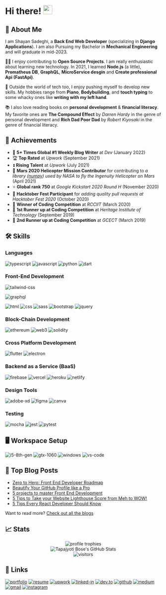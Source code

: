 # Hi there! <img src="https://media.giphy.com/media/hvRJCLFzcasrR4ia7z/giphy.gif" width="29px" height="29px">

## 🚀 About Me

I am Shayan Sadeghi, a **Back End Web Developer** (specializing in **Django Applications**). I am also Pursuing my Bachelor in **Mechanical Engineering** and will graduate in mid-2023.

👨‍💻 I enjoy contributing to **Open Source Projects**. I am really enthusiastic about learning new technology. In 2021, I learned **Node.js** (a little), **Promatheus DB**, **GraphQL**, **MicroService desgin** and **Create professional Api (FastApi)**.

🎸 Outside the world of tech too, I enjoy pushing myself to develop new skills. My hobbies range from **Piano**, **Bodybuilding**, and **touch typing** to some whacky ones like **writing with my left hand**.

📚 I also love reading books on **personal development** & **financial literacy**. My favorite ones are **The Compound Effect** by _Darren Hardy_ in the genre of personal development and **Rich Dad Poor Dad** by _Robert Kiyosaki_ in the genre of financial literacy.


## 🏅 Achievements

-   📝 **5+ Times Global #1 Weekly Blog Writer** at _Dev_ (January 2022)
-   🏆 **Top Rated** at _Upwork_ (September 2021)
-   ⏫ **Rising Talent** at _Upwork_ (July 2021)
-   🚁 **Mars 2020 Helicopter Mission Contributor** for contributing to _a library ([numpy](https://github.com/numpy/numpy)) used by NASA to fly the Ingenuity Helicopter on Mars_ (April 2021)
-   ⭐ **Global rank 750** at _Google Kickstart 2020 Round H_ (November 2020)
-   🤝 **Hacktober Fest Participant** for _adding quality pull requests at Hacktober Fest 2020_ (October 2020)
-   🥇 **Winner of Coding Competition** at _RCCIIT_ (March 2020)
-   🥈 **1st Runner up at Coding Competition** at _Heritage Institute of Technology_ (September 2019)
-   🥉 **2nd Runner up at Coding Competition** at _GCECT_ (March 2019)

## 🛠️ Skills

### Languages

![typescript](https://img.shields.io/badge/TypeScript-3178C6?style=for-the-badge&logo=typescript&logoColor=white)
![javascript](https://img.shields.io/badge/JavaScript-323330?style=for-the-badge&logo=javascript&logoColor=F7DF1E)
![python](https://img.shields.io/badge/Python-3776AB?style=for-the-badge&logo=python&logoColor=white)
![dart](https://img.shields.io/badge/Dart-28B6F6?style=for-the-badge&logo=dart&logoColor=white)

### Front-End Development


![tailwind-css](https://img.shields.io/badge/tailwind_css-06B6D4?style=for-the-badge&logo=tailwind-css&logoColor=white)

![graphql](https://img.shields.io/badge/GraphQL-E434AA?style=for-the-badge&logo=graphql&logoColor=white)

![html](https://img.shields.io/badge/HTML5-E34F26?style=for-the-badge&logo=html5&logoColor=white)
![css](https://img.shields.io/badge/CSS3-1572B6?style=for-the-badge&logo=css3&logoColor=white)
![sass](https://img.shields.io/badge/SASS-CC6699?style=for-the-badge&logo=sass&logoColor=white)
![bootstrap](https://img.shields.io/badge/Bootstrap-563D7C?style=for-the-badge&logo=bootstrap&logoColor=white)
![jquery](https://img.shields.io/badge/jQuery-0769AD?style=for-the-badge&logo=jquery&logoColor=white)

### Block-Chain Development

![ethereum](https://img.shields.io/badge/Ethereum-3C3C3D?style=for-the-badge&logo=ethereum&logoColor=white)
![web3](https://img.shields.io/badge/Web_3-F16822?style=for-the-badge&logo=web3.js&logoColor=white)
![solidity](https://img.shields.io/badge/Solidity-363636?style=for-the-badge&logo=solidity&logoColor=white)

### Cross Platform Development

![flutter](https://img.shields.io/badge/Flutter-28B6F6?style=for-the-badge&logo=flutter&logoColor=white)
![electron](https://img.shields.io/badge/Electron-2C2E3B?style=for-the-badge&logo=electron&logoColor=white)

### Backend as a Service (BaaS)

![firebase](https://img.shields.io/badge/Firebase-ffaa00?style=for-the-badge&logo=Firebase&logoColor=white)
![vercel](https://img.shields.io/badge/Vercel-000000?style=for-the-badge&logo=Vercel&logoColor=white)
![heroku](https://img.shields.io/badge/Heroku-430098?style=for-the-badge&logo=heroku&logoColor=white)
![netlify](https://img.shields.io/badge/Netlify-00C7B7?style=for-the-badge&logo=netlify&logoColor=white)

### Design Tools

![adobe-xd](https://img.shields.io/badge/adobe_xd-470137?style=for-the-badge&logo=adobe-xd&logoColor=white)
![figma](https://img.shields.io/badge/figma-000000?style=for-the-badge&logo=figma&logoColor=white)
![canva](https://img.shields.io/badge/canva-00C4CC?style=for-the-badge&logo=canva&logoColor=white)

### Testing

![mocha](https://img.shields.io/badge/Mocha-8D6748?style=for-the-badge&logo=mocha&logoColor=white)
![jest](https://img.shields.io/badge/Jest-C21325?style=for-the-badge&logo=jest&logoColor=white)
![pytest](https://img.shields.io/badge/Pytest-3776AB?style=for-the-badge&logo=python&logoColor=white)

## 🖥️ Workspace Setup

![i5-8th-gen](https://img.shields.io/badge/Intel-Core_i5_8th-0071C5?style=for-the-badge&logo=intel&logoColor=white)
![gtx-1060](https://img.shields.io/badge/NVIDIA-GTX_1060-76B900?style=for-the-badge&logo=nvidia&logoColor=white)
![windows](https://img.shields.io/badge/Windows_10-0078D6?style=for-the-badge&logo=windows&logoColor=white)
![vs-code](https://img.shields.io/badge/VS_Code-007ACC?style=for-the-badge&logo=Visual-Studio-Code&logoColor=white)

## 📝 Top Blog Posts

-   [Zero to Hero: Front End Developer Roadmap](https://dev.to/ruppysuppy/front-end-developer-roadmap-zero-to-hero-4pkf)
-   [Beautify Your GitHub Profile like a Pro](https://dev.to/ruppysuppy/beautify-your-github-profile-like-a-pro-5093)
-   [5 projects to master Front End Development](https://dev.to/ruppysuppy/5-projects-to-master-front-end-development-57p)
-   [5 Tips to Take your Website Lighthouse Score from Meh to WOW!](https://dev.to/ruppysuppy/5-tips-to-take-your-website-lighthouse-score-from-meh-to-wow-2375)
-   [5 Tips Every React Developer Should Know](https://dev.to/ruppysuppy/5-tips-every-react-developer-should-know-1ghh)

Want to read more? [Check out all the blogs](https://dev.to/ruppysuppy)

## 📈 Stats

<div align="center">
    <img src="https://github-profile-trophy.vercel.app/?username=ruppysuppy&row=1&column=6&margin-h=8&theme=darkhub&count_private=true&margin-w=15&no-frame=true" alt="profile trophies" />
    <br />
    <img src="https://github-readme-stats.vercel.app/api?username=ruppysuppy&show_icons=true&hide_border=true" alt="Tapajyoti Bose's GitHub Stats">
    <br />
    <img src="https://visitor-badge.laobi.icu/badge?page_id=ruppysuppy.ruppysuppy" alt="visitors">
</div>

## 🔗 Links

[![portfolio](https://img.shields.io/badge/Portfolio-5340ff?style=for-the-badge&logo=Google-chrome&logoColor=white)](https://tapajyoti-bose.vercel.app/)
[![resume](https://img.shields.io/badge/Resume-4285F4?style=for-the-badge&logo=read-the-docs&logoColor=white)](https://firebasestorage.googleapis.com/v0/b/tapajyoti-bose.appspot.com/o/Tapajyoti%20Bose.pdf?alt=media&token=68b3f3e3-cf56-4666-b4fa-9897c80eec2e)
[![upwork](https://img.shields.io/badge/Upwork-6FDA44?style=for-the-badge&logo=Upwork&logoColor=white)](https://www.upwork.com/freelancers/~01c12e516ee1d35044)
[![linked-in](https://img.shields.io/badge/Linked_In-0077B5?style=for-the-badge&logo=LinkedIn&logoColor=white)](https://www.linkedin.com/in/tapajyoti-bose/)
[![dev.to](https://img.shields.io/badge/Dev.to-0A0A0A?style=for-the-badge&logo=DevdotTo&logoColor=white)](https://dev.to/ruppysuppy)
[![github](https://img.shields.io/badge/GitHub-000000?style=for-the-badge&logo=GitHub&logoColor=white)](https://github.com/ruppysuppy)
[![medium](https://img.shields.io/badge/medium-000000?style=for-the-badge&logo=medium&logoColor=white)](https://tapajyoti-bose.medium.com/)
[![gmail](https://img.shields.io/badge/Gmail-D14836?style=for-the-badge&logo=Gmail&logoColor=white)](mailto:https://github.com/ruppysuppy)
[![instagram](https://img.shields.io/badge/Instagram-E4405F?style=for-the-badge&logo=instagram&logoColor=white)](https://www.instagram.com/tapajyotib/)
